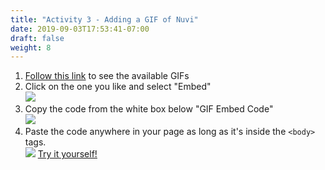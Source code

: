 ```yaml
---
title: "Activity 3 - Adding a GIF of Nuvi"
date: 2019-09-03T17:53:41-07:00
draft: false
weight: 8
---
```


1. <a href="https://giphy.com/nuevofoundation" target="_blank">Follow this link</a> to see the available GIFs
2. Click on the one you like and select "Embed" <br>
    <img src="../media/nuevo-.png"/>
3. Copy the code from the white box below "GIF Embed Code"<br>
    <img src="../media/giphy-embed-instruction.PNG" />
4. Paste the code anywhere in your page as long as it's inside the <code>&lt;body&gt;</code> tags.<br> 
    <img src="https://qyauda.dm.files.1drv.com/y4mWCkifMfvdIaCqGW09zaPjD40e01lWkslVcULewSkHTta3krUbVk_9gF0un3CRjC7OZV_kee2RVhYze2QWcTuB9QJdjFCa_ODpEO4tcmELYwxy3cVRtswz3IeVyX6R9CuT9hLlbajdX7y0zm9otMQ2M5Ejq81FSaRAnXdK0KMNAPq_QdzEhOuiuHlKleDGFQdYjtx7nKiayg2HSUuq16n0w?width=419&height=228&cropmode=none" />
<a class="my-2 mx-4 btn btn-info" href="https://codepen.io/Sunny-Dee/pen/moqzmP" target="_blank">Try it yourself!</a>

